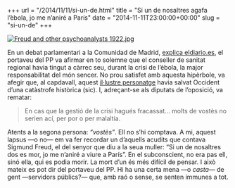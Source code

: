 +++
url = "/2014/11/11/si-un-de.html"
title = "Si un de nosaltres agafa l’èbola, jo me n’aniré a París"
date = "2014-11-11T23:00:00+00:00"
slug = "si-un-de"
+++

<a href="http://commons.wikimedia.org/wiki/File:Freud_and_other_psychoanalysts_1922.jpg#mediaviewer/File:Freud_and_other_psychoanalysts_1922.jpg"><img style="max-width: 320px;" src="http://upload.wikimedia.org/wikipedia/commons/0/00/Freud_and_other_psychoanalysts_1922.jpg" alt="Freud and other psychoanalysts 1922.jpg" /></a>

En un debat parlamentari a la Comunidad de Madrid, [explica eldiario.es](http://www.eldiario.es/sociedad/PP-Madrid-Sanidad-Occidente-catastrofe_0_321968218.html), el portaveu del PP va afirmar en to solemne que el conseller de sanitat regional havia tingut a càrrec seu, durant la crisi de l’èbola, la major responsabilitat del món sencer. No prou satisfet amb aquesta hipèrbole, va afegir que, al capdavall, aquest [il·lustre personatge](http://www.elmundo.es/espana/2014/10/09/5436837922601d50138b4587.html) havia salvat Occident d’una catàstrofe històrica (sic). I, adreçant-se als diputats de l’oposició, va rematar:

> En cas que la gestió de la crisi hagués fracassat… molts de vostès no serien ací, per por o per malaltia.

Atents a la segona persona: *“vostès”*. Ell no s’hi comptava. A mi, aquest lapsus —o no— em va fer recordar un d’aquells acudits que contava Sigmund Freud, el del senyor que diu a la seua muller: “Si un de nosaltres dos es mor, jo me n’aniré a viure a París”. En el subconscient, no era pas ell, sinó ella, qui es podia morir. La mort d’un és més difícil de pensar. I això mateix es pot dir del portaveu del PP. Hi ha una certa mena —o *casta*— de gent —servidors públics?— que, amb raó o sense, se senten immunes a tot.
